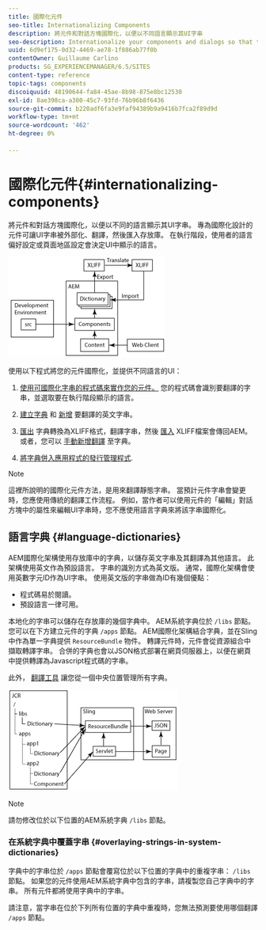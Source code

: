 ```yaml
---
title: 國際化元件
seo-title: Internationalizing Components
description: 將元件和對話方塊國際化，以便以不同語言顯示其UI字串
seo-description: Internationalize your components and dialogs so that their UI strings can be presented in different languages
uuid: 6d9ef175-0d32-4469-ae78-1f886ab77f0b
contentOwner: Guillaume Carlino
products: SG_EXPERIENCEMANAGER/6.5/SITES
content-type: reference
topic-tags: components
discoiquuid: 48190644-fa84-45ae-8b98-875e8bc12530
exl-id: 8ae398ca-a300-45c7-93fd-76b96b8f6436
source-git-commit: b220adf6fa3e9faf94389b9a9416b7fca2f89d9d
workflow-type: tm+mt
source-wordcount: '462'
ht-degree: 0%

---
```


# 國際化元件{#internationalizing-components}

將元件和對話方塊國際化，以便以不同的語言顯示其UI字串。 專為國際化設計的元件可讓UI字串被外部化、翻譯，然後匯入存放庫。 在執行階段，使用者的語言偏好設定或頁面地區設定會決定UI中顯示的語言。

![chlimage_1-9](assets/chlimage_1-9a.png)

使用以下程式將您的元件國際化，並提供不同語言的UI：

1. [使用可國際化字串的程式碼來實作您的元件。](/help/sites-developing/i18n-dev.md) 您的程式碼會識別要翻譯的字串，並選取要在執行階段顯示的語言。
1. [建立字典](/help/sites-developing/i18n-translator.md#creating-a-dictionary) 和 [新增](/help/sites-developing/i18n-translator.md#adding-changing-and-removing-strings) 要翻譯的英文字串。

1. [匯出](/help/sites-developing/i18n-translator.md#exporting-a-dictionary) 字典轉換為XLIFF格式，翻譯字串，然後 [匯入](/help/sites-developing/i18n-translator.md#importing-a-dictionary) XLIFF檔案會傳回AEM。 或者，您可以 [手動新增翻譯](/help/sites-developing/i18n-translator.md#editing-translated-strings) 至字典。

1. [將字典併入應用程式的發行管理程式](/help/sites-developing/i18n-translator.md#publishing-dictionaries).

>[!NOTE]
>
>這裡所說明的國際化元件方法，是用來翻譯靜態字串。 當預計元件字串會變更時，您應使用傳統的翻譯工作流程。 例如，當作者可以使用元件的「編輯」對話方塊中的屬性來編輯UI字串時，您不應使用語言字典來將該字串國際化。

## 語言字典 {#language-dictionaries}

AEM國際化架構使用存放庫中的字典，以儲存英文字串及其翻譯為其他語言。 此架構使用英文作為預設語言。 字串的識別方式為英文版。 通常，國際化架構會使用英數字元ID作為UI字串。 使用英文版的字串做為ID有幾個優點：

* 程式碼易於閱讀。
* 預設語言一律可用。

本地化的字串可以儲存在存放庫的幾個字典中。 AEM系統字典位於 `/libs` 節點。 您可以在下方建立元件的字典 `/apps` 節點。 AEM國際化架構結合字典，並在Sling中作為單一字典提供 `ResourceBundle` 物件。 轉譯元件時，元件會從資源組合中擷取轉譯字串。 合併的字典也會以JSON格式部署在網頁伺服器上，以便在網頁中提供轉譯為Javascript程式碼的字串。

此外， [翻譯工具](/help/sites-developing/i18n-translator.md) 讓您從一個中央位置管理所有字典。

![chlimage_1-10](assets/chlimage_1-10a.png)

>[!NOTE]
>
>請勿修改位於以下位置的AEM系統字典 `/libs` 節點。

### 在系統字典中覆蓋字串 {#overlaying-strings-in-system-dictionaries}

字典中的字串位於 `/apps` 節點會覆寫位於以下位置的字典中的重複字串： `/libs` 節點。 如果您的元件使用AEM系統字典中包含的字串，請複製您自己字典中的字串。 所有元件都將使用字典中的字串。

請注意，當字串在位於下列所有位置的字典中重複時，您無法預測要使用哪個翻譯 `/apps` 節點。
